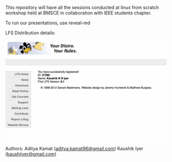 This repository will have all the sessions conducted at linux from scratch workshop held at BMSCE in collaboration with IEEE students chapter.

To run our presentations, use reveal-md

LFS Distribution details:

![alt text](./distro.png)


Authors: Aditya Kamat (aditya.kamat96@gmail.com) 
         Kaushik Iyer (kaushiiyer@gmail.com)

